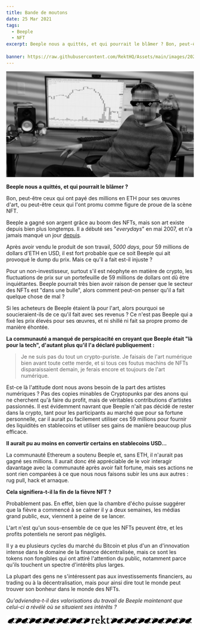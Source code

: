 ```yaml
---
title: Bande de moutons
date: 25 Mar 2021
tags:
  - Beeple
  - NFT
excerpt: Beeple nous a quittés, et qui pourrait le blâmer ? Bon, peut-être ceux qui ont payé des millions en ETH pour ses œuvres d'art, ou peut-être ceux qui l'ont promu comme figure de proue de la scène NFT. Cela signifiera-t-il la fin de la fièvre NFT ? 

banner: https://raw.githubusercontent.com/RektHQ/Assets/main/images/2021/03/beep-header-2.png
---
```

![](https://raw.githubusercontent.com/RektHQ/Assets/main/images/2021/03/beep-header-2.png)

**Beeple nous a quittés, et qui pourrait le blâmer ?**

Bon, peut-être ceux qui ont payé des millions en ETH pour ses œuvres d'art, ou peut-être ceux qui l'ont promu comme figure de proue de la scène NFT.

Beeple a gagné son argent grâce au boom des NFTs, mais son art existe depuis bien plus longtemps. Il a débuté ses "_everydays_" en mai 2007, et n'a jamais manqué un jour [depuis](https://www.vice.com/en/article/78g539/beeple-cgi-master-10-years-everydays-results).

Après avoir vendu le produit de son travail, _5000 days_, pour 59 millions de dollars d'ETH en USD, il est fort probable que ce soit Beeple qui ait provoqué le dump du prix. Mais ce qu'il a fait est-il injuste ?

Pour un non-investisseur, surtout s'il est néophyte en matière de crypto, les fluctuations de prix sur un portefeuille de 59 millions de dollars ont dû être inquiétantes. Beeple pourrait très bien avoir raison de penser que le secteur des NFTs est "dans une bulle", alors comment peut-on penser qu'il a fait quelque chose de mal ?

Si les acheteurs de Beeple étaient là pour l'art, alors pourquoi se soucieraient-ils de ce qu'il fait avec ses revenus ? Ce n'est pas Beeple qui a fixé les prix élevés pour ses œuvres, et ni shillé ni fait sa propre promo de manière éhontée.

**La communauté a manqué de perspicacité en croyant que Beeple était "là pour la tech", d'autant plus qu'il l'a déclaré publiquement :**

> Je ne suis pas du tout un crypto-puriste. Je faisais de l'art numérique bien avant toute cette merde, et si tous ces foutus machins de NFTs disparaissaient demain, je ferais encore et toujours de l'art numérique.

Est-ce là l'attitude dont nous avons besoin de la part des artistes numériques ? Pas des copies minables de Cryptopunks par des anons qui ne cherchent qu'à faire du profit, mais de véritables contributions d'artistes passionnés. Il est évidemment navrant que Beeple n'ait pas décidé de rester dans la crypto, tant pour les participants au marché que pour sa fortune personnelle, car il aurait pu facilement utiliser ces 59 millions pour fournir des liquidités en stablecoins et utiliser ses gains de manière beaucoup plus efficace.

**Il aurait pu au moins en convertir certains en stablecoins USD…**

La communauté Ethereum a soutenu Beeple et, sans ETH, il n'aurait pas gagné ses millions. Il aurait donc été appréciable de le voir interagir davantage avec la communauté après avoir fait fortune, mais ses actions ne sont rien comparées à ce que nous nous faisons subir les uns aux autres : rug pull, hack et arnaque.

**Cela signifiera-t-il la fin de la fièvre NFT ?**

Probablement pas. En effet, bien que la chambre d'écho puisse suggérer que la fièvre a commencé à se calmer il y a deux semaines, les médias grand public, eux, viennent à peine de se lancer.

L'art n'est qu'un sous-ensemble de ce que les NFTs peuvent être, et les profits potentiels ne seront pas négligés.

Il y a eu plusieurs cycles du marché du Bitcoin et plus d'un an d'innovation intense dans le domaine de la finance décentralisée, mais ce sont les tokens non fongibles qui ont attiré l'attention du public, notamment parce qu'ils touchent un spectre d'intérêts plus larges.

La plupart des gens ne s'intéressent pas aux investissements financiers, au trading ou à la décentralisation, mais pour ainsi dire tout le monde peut trouver son bonheur dans le monde des NFTs.

_Qu'adviendra-t-il des valorisations du travail de Beeple maintenant que celui-ci a révélé où se situaient ses intérêts ?_

![](https://raw.githubusercontent.com/RektHQ/Assets/main/images/2021/03/rekt-text-linebreak.png)
